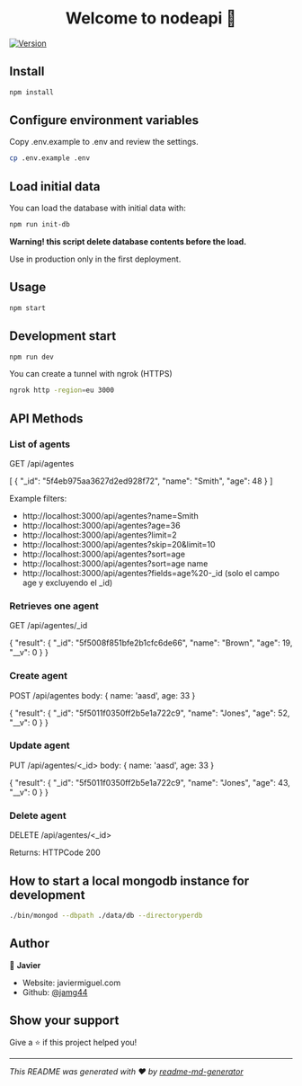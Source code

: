 <h1 align="center">Welcome to nodeapi 👋</h1>
<p>
  <a href="https://www.npmjs.com/package/nodeapi" target="_blank">
    <img alt="Version" src="https://img.shields.io/npm/v/nodeapi.svg">
  </a>
</p>

## Install

```sh
npm install
```

## Configure environment variables

Copy .env.example to .env and review the settings.

```sh
cp .env.example .env
```

## Load initial data

You can load the database with initial data with:

```sh
npm run init-db
```

**Warning! this script delete database contents before the load.**

Use in production only in the first deployment.

## Usage

```sh
npm start
```

## Development start

```sh
npm run dev
```

You can create a tunnel with ngrok (HTTPS)

```sh
ngrok http -region=eu 3000
```

## API Methods

### List of agents

GET /api/agentes

[
  {
    "_id": "5f4eb975aa3627d2ed928f72",
    "name": "Smith",
    "age": 48
  }
]

Example filters:

* http://localhost:3000/api/agentes?name=Smith
* http://localhost:3000/api/agentes?age=36
* http://localhost:3000/api/agentes?limit=2
* http://localhost:3000/api/agentes?skip=20&limit=10
* http://localhost:3000/api/agentes?sort=age
* http://localhost:3000/api/agentes?sort=age name
* http://localhost:3000/api/agentes?fields=age%20-_id (solo el campo age y excluyendo el _id)

### Retrieves one agent

GET /api/agentes/_id

{
  "result": {
    "_id": "5f5008f851bfe2b1cfc6de66",
    "name": "Brown",
    "age": 19,
    "__v": 0
  }
}

### Create agent

POST /api/agentes body: { name: 'aasd', age: 33 }

{
  "result": {
    "_id": "5f5011f0350ff2b5e1a722c9",
    "name": "Jones",
    "age": 52,
    "__v": 0
  }
}

### Update agent

PUT /api/agentes/<_id> body: { name: 'aasd', age: 33 }

{
  "result": {
    "_id": "5f5011f0350ff2b5e1a722c9",
    "name": "Jones",
    "age": 43,
    "__v": 0
  }
}

### Delete agent

DELETE /api/agentes/<_id>

Returns: HTTPCode 200

## How to start a local mongodb instance for development

```sh
./bin/mongod --dbpath ./data/db --directoryperdb
```

## Author

👤 **Javier**

* Website: javiermiguel.com
* Github: [@jamg44](https://github.com/jamg44)

## Show your support

Give a ⭐️ if this project helped you!

***
_This README was generated with ❤️ by [readme-md-generator](https://github.com/kefranabg/readme-md-generator)_